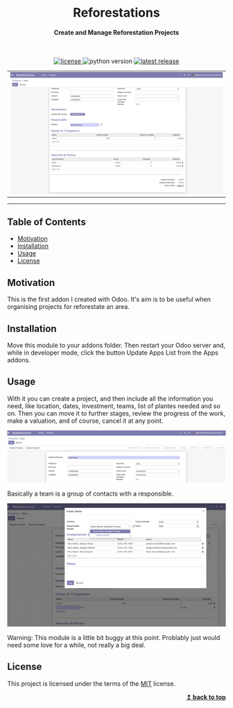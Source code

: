 <div align="center">
  <h1>Reforestations</h1>
  <h4>Create and Manage Reforestation Projects</h4>
  <br>
  <p>
    <a href="https://github.com/JDavidMoreno/repoblaciones/blob/main/LICENSE">
        <img alt="license" src="https://img.shields.io/badge/license-MIT-green" />
    </a>
    <img alt="python version" src="https://img.shields.io/badge/python-3.5 | 3.6 | 3.7 | 3.8 | 3.9 -blue" />
    <a href="https://github.com/odoo/odoo/tree/12.0">
        <img alt="latest release" src="https://img.shields.io/badge/Odoo%20Version-12-success" />
    </a>
  </p>
</div>

<div align="center">
  <table>
    <tr>
      <td><img alt="example field just months-years" src="https://github.com/JDavidMoreno/repoblaciones/blob/main/.github/images/request.png" /></td>
    </tr>
  </table>
</div>

---

## Table of Contents

- [Motivation](#motivation)
- [Installation](#installation)
- [Usage](#usage)
- [License](#license)

## Motivation

This is the first addon I created with Odoo. It's aim is to be useful when organising projects for reforestate an area.


## Installation

Move this module to your addons folder. Then restart your Odoo server and, while in developer mode, click the button Update Apps List from the Apps addons.

## Usage

With it you can create a project, and then include all the information you need, like location, dates, investment, teams, list of plantes needed and so on. Then you can move it to further stages, review the progress of the work, make a valuation, and of course, cancel it at any point.

![stages](https://github.com/JDavidMoreno/repoblaciones/blob/main/.github/images/stages.png)

Basically a team is a group of contacts with a responsible.

![team](https://github.com/JDavidMoreno/repoblaciones/blob/main/.github/images/team.png)

Warning: This module is a little bit buggy at this point. Problably just would need some love for a while, not really a big deal.

## License

This project is licensed under the terms of the
[MIT](https://choosealicense.com/licenses/mit/) license.

<div align="right">
  <b><a href="#reforestations">↥ back to top</a></b>
</div>
